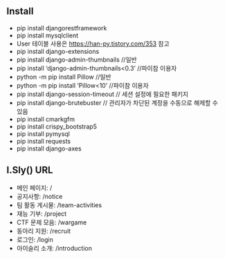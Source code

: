 ## Install
- pip install djangorestframework
- pip install mysqlclient
- User 테이블 사용은 https://han-py.tistory.com/353 참고
- pip install django-extensions
- pip install django-admin-thumbnails //일반
- pip install ‘django-admin-thumbnails<0.3’ //파이참 이용자
- python -m pip install Pillow //일반
- python -m pip install ‘Pillow<10’ //파이참 이용자
- pip install django-session-timeout // 세션 설정에 필요한 패키지
- pip install django-brutebuster // 관리자가 차단된 계정을 수동으로 해제할 수 있음
- pip install cmarkgfm
- pip install crispy_bootstrap5
- pip install pymysql
- pip install requests
- pip install django-axes

## I.Sly() URL 
- 메인 페이지: /
- 공지사항: /notice
- 팀 활동 게시물: /team-activities
- 재능 기부: /project
- CTF 문제 모음: /wargame
- 동아리 지원: /recruit
- 로그인: /login
- 아이슬리 소개: /introduction